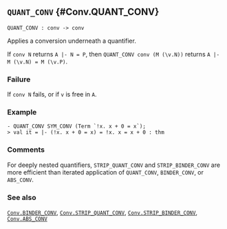 ## `QUANT_CONV` {#Conv.QUANT_CONV}


```
QUANT_CONV : conv -> conv
```



Applies a conversion underneath a quantifier.


If `conv N` returns `A |- N = P`, then `QUANT_CONV conv (M (\v.N))` returns
`A |- M (\v.N) = M (\v.P)`.

### Failure

If `conv N` fails, or if `v` is free in `A`.

### Example

    
    - QUANT_CONV SYM_CONV (Term `!x. x + 0 = x`);
    > val it = |- (!x. x + 0 = x) = !x. x = x + 0 : thm
    

### Comments

For deeply nested quantifiers, `STRIP_QUANT_CONV` and `STRIP_BINDER_CONV`
are more efficient than iterated application of `QUANT_CONV`, `BINDER_CONV`,
or `ABS_CONV`.

### See also

[`Conv.BINDER_CONV`](#Conv.BINDER_CONV), [`Conv.STRIP_QUANT_CONV`](#Conv.STRIP_QUANT_CONV), [`Conv.STRIP_BINDER_CONV`](#Conv.STRIP_BINDER_CONV), [`Conv.ABS_CONV`](#Conv.ABS_CONV)

